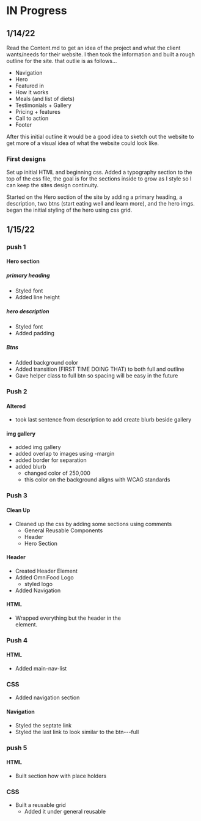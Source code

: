 # IN Progress

## 1/14/22

Read the Content.md to get an idea of the project and what the client wants/needs for their website. I then took the information and built a rough outline for the site. that outlie is as follows...

- Navigation
- Hero
- Featured in
- How it works
- Meals (and list of diets)
- Testimonials + Gallery
- Pricing + features
- Call to action
- Footer

After this initial outline it would be a good idea to sketch out the website to get more of a visual idea of what the website could look like.

### First designs

Set up initial HTML and beginning css. Added a typography section to the top of the css file, the goal is for the sections inside to grow as I style so I can keep the sites design continuity.

Started on the Hero section of the site by adding a primary heading, a description, two btns (start eating well and learn more), and the hero imgs. began the initial styling of the hero using css grid.

## 1/15/22

### push 1

#### Hero section

##### primary heading

- Styled font
- Added line height

##### hero description

- Styled font
- Added padding

##### Btns

- Added background color
- Added transition (FIRST TIME DOING THAT) to both full and outline
- Gave helper class to full btn so spacing will be easy in the future

### Push 2

#### Altered

- took last sentence from description to add create blurb beside gallery

#### img gallery

- added img gallery
- added overlap to images using -margin
- added border for separation
- added blurb
  - changed color of 250,000
  - this color on the background aligns with WCAG standards

### Push 3

#### Clean Up

- Cleaned up the css by adding some sections using comments
  - General Reusable Components
  - Header
  - Hero Section

#### Header

- Created Header Element
- Added OmniFood Logo
  - styled logo
- Added Navigation

#### HTML

- Wrapped everything but the header in the <main> element.

### Push 4

#### HTML

- Added main-nav-list

### CSS

- Added navigation section

#### Navigation

- Styled the septate link
- Styled the last link to look similar to the btn---full

### push 5

#### HTML

- Built section how with place holders

### CSS

- Built a reusable grid
  - Added it under general reusable

